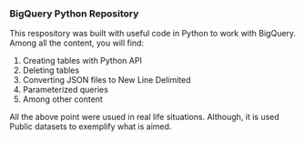 ### BigQuery Python Repository

This respository was built with useful code in Python to work with BigQuery. Among all the content, you will find: 

 1. Creating tables with Python API
 2. Deleting tables
 3. Converting JSON files to New Line Delimited
 4. Parameterized queries
 5. Among other content
 
 All the above point were usued in real life situations. Although, it is used Public datasets to exemplify what is aimed.
